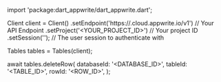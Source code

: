 import 'package:dart_appwrite/dart_appwrite.dart';

Client client = Client()
    .setEndpoint('https://<REGION>.cloud.appwrite.io/v1') // Your API Endpoint
    .setProject('<YOUR_PROJECT_ID>') // Your project ID
    .setSession(''); // The user session to authenticate with

Tables tables = Tables(client);

await tables.deleteRow(
    databaseId: '<DATABASE_ID>',
    tableId: '<TABLE_ID>',
    rowId: '<ROW_ID>',
);
